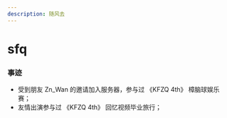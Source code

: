 ```yaml
---
description: 随风去
---
```


# sfq



### 事迹

* 受到朋友 Zn\_Wan 的邀请加入服务器，参与过 《KFZQ 4th》 樟脑球娱乐赛；
* 友情出演参与过 《KFZQ 4th》 回忆视频毕业旅行；
